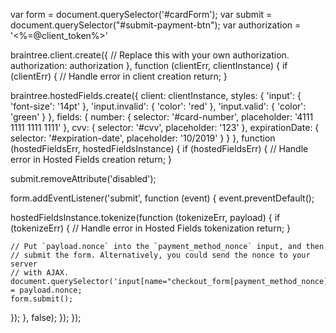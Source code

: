 var form = document.querySelector('#cardForm');
var submit = document.querySelector("#submit-payment-btn");
var authorization = '<%=@client_token%>'


braintree.client.create({
  // Replace this with your own authorization.
  authorization: authorization
}, function (clientErr, clientInstance) {
  if (clientErr) {
    // Handle error in client creation
    return;
  }

braintree.hostedFields.create({
  client: clientInstance,
  styles: {
    'input': {
      'font-size': '14pt'
    },
    'input.invalid': {
      'color': 'red'
    },
    'input.valid': {
      'color': 'green'
    }
  },
  fields: {
    number: {
      selector: '#card-number',
      placeholder: '4111 1111 1111 1111'
    },
    cvv: {
      selector: '#cvv',
      placeholder: '123'
    },
    expirationDate: {
      selector: '#expiration-date',
      placeholder: '10/2019'
    }
  }
}, function (hostedFieldsErr, hostedFieldsInstance) {
if (hostedFieldsErr) {
  // Handle error in Hosted Fields creation
  return;
}

submit.removeAttribute('disabled');

form.addEventListener('submit', function (event) {
  event.preventDefault();

  hostedFieldsInstance.tokenize(function (tokenizeErr, payload) {
    if (tokenizeErr) {
      // Handle error in Hosted Fields tokenization
      return;
    }

    // Put `payload.nonce` into the `payment_method_nonce` input, and then
    // submit the form. Alternatively, you could send the nonce to your server
    // with AJAX.
    document.querySelector('input[name="checkout_form[payment_method_nonce]"]').value = payload.nonce;
    form.submit();
  });
}, false);
});
});
</script>
